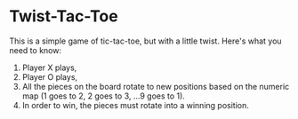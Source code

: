 # Twist-Tac-Toe

This is a simple game of tic-tac-toe, but with a little twist.  Here's what you need to know:
1. Player X plays,
2. Player O plays,
3. All the pieces on the board rotate to new positions based on the numeric map (1 goes to 2, 2 goes to 3, ...9 goes to 1).
4. In order to win, the pieces must rotate into a winning position.
